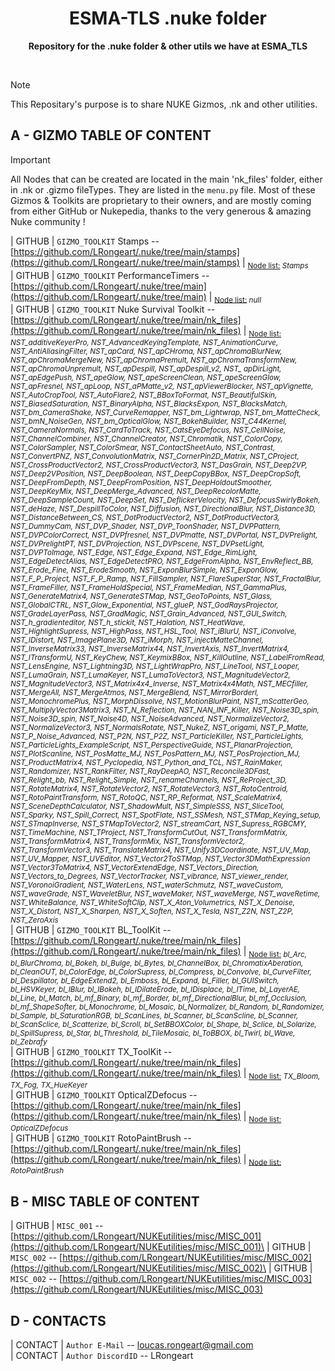 <div align="center">
	<h1>ESMA-TLS .nuke folder</h1>
	<p>
		<b>Repository for the .nuke folder & other utils we have at ESMA_TLS</b>
	</p>
	<br>
</div>

>[!NOTE]
>This Repositary's purpose is to share NUKE Gizmos, .nk and other utilities.



## A - GIZMO TABLE OF CONTENT
>[!IMPORTANT]
>All Nodes that can be created are located in the main 'nk_files' folder, either in .nk or .gizmo fileTypes. They are listed in the `menu.py` file.
>Most of these Gizmos & Toolkits are proprietary to their owners, and are mostly coming from either GitHub or Nukepedia, thanks to the very generous & amazing Nuke community !

| GITHUB    | `GIZMO_TOOLKIT` Stamps -- [https://github.com/LRongeart/.nuke/tree/main/stamps](https://github.com/LRongeart/.nuke/tree/main/stamps) | <sub><ins>Node list:</ins> *Stamps*</sub>\
| GITHUB    | `GIZMO_TOOLKIT` PerformanceTimers -- [https://github.com/LRongeart/.nuke/tree/main](https://github.com/LRongeart/.nuke/tree/main) | <sub><ins>Node list:</ins> *null*</sub>\
| GITHUB    | `GIZMO_TOOLKIT`  Nuke Survival Toolkit -- [https://github.com/LRongeart/.nuke/tree/main/nk_files](https://github.com/LRongeart/.nuke/tree/main/nk_files) | <sub><ins>Node list:</ins> *NST_additiveKeyerPro, NST_AdvancedKeyingTemplate, NST_AnimationCurve, NST_AntiAliasingFilter, NST_apCard, NST_apCHroma, NST_apChromaBlurNew, NST_apChromaMergeNew, NST_apChromaPremult, NST_apChromaTransformNew, NST_apChromaUnpremult, NST_apDespill, NST_apDespill_v2, NST_ apDirLight, NST_apEdgePush, NST_apeGlow, NST_apeScreenClean, NST_apeScreenGlow, NST_apFresnel, NST_apLoop, NST_aPMatte_v2, NST_apViewerBlocker, NST_apVignette, NST_AutoCropTool, NST_AutoFlare2, NST_BBoxToFormat, NST_BeautifulSkin, NST_BiasedSaturation, NST_BinaryAlpha, NST_BlacksExpon, NST_BlacksMatch, NST_bm_CameraShake, NST_CurveRemapper, NST_bm_Lightwrap, NST_bm_MatteCheck, NST_bmN_NoiseGen, NST_bm_OpticalGlow, NST_BokehBuilder, NST_C44Kernel, NST_CameraNormals, NST_CardToTrack, NST_CatsEyeDefocus, NST_CellNoise, NST_ChannelCombiner, NST_ChannelCreator, NST_Chromatik, NST_ColorCopy, NST_ColorSampler, NST_ColorSmear, NST_ContactSheetAuto, NST_Contrast, NST_ConvertPNZ, NST_ConvolutionMatrix, NST_CornerPin2D_Matrix, NST_CProject, NST_CrossProductVector2, NST_CrossProductVector3, NST_DasGrain, NST_Deep2VP, NST_Deep2VPosition, NST_DeepBoolean, NST_DeepCopyBBox, NST_DeepCropSoft, NST_DeepFromDepth, NST_DeepFromPosition, NST_DeepHoldoutSmoother, NST_DeepKeyMix, NST_DeepMerge_Advanced, NST_DeepRecolorMatte, NST_DeepSampleCount, NST_DeepSet, NST_DeflickerVelocity, NST_DefocusSwirlyBokeh, NST_deHaze, NST_DespillToColor, NST_Diffusion, NST_DirectionalBlur, NST_Distance3D, NST_DistanceBetween_CS, NST_DotProductVector2, NST_DotProductVector3, NST_DummyCam, NST_DVP_Shader, NST_DVP_ToonShader, NST_DVPPattern, NST_DVPColorCorrect, NST_DVPfresnel, NST_DVPmatte, NST_DVPortal, NST_DVPrelight, NST_DVPrelightPT, NST_DVProjection, NST_DVPscene, NST_DVPsetLight, NST_DVPToImage, NST_Edge, NST_Edge_Expand, NST_Edge_RimLight, NST_EdgeDetectAlias, NST_EdgeDetectPRO, NST_EdgeFromAlpha, NST_EnvReflect_BB, NST_Erode_Fine, NST_ErodeSmooth, NST_ExponBlurSimple, NST_ExponGlow, NST_F_P_Project, NST_F_P_Ramp, NST_FillSampler, NST_FlareSuperStar, NST_FractalBlur, NST_FrameFiller, NST_FrameHoldSpecial, NST_FrameMedian, NST_GammaPlus, NST_GenerateMatrix4, NST_GenerateSTMap, NST_GeoToPoints, NST_Glass, NST_GlobalCTRL, NST_Glow_Exponential, NST_glueP, NST_GodRaysProjector, NST_GradeLayerPass, NST_GradMagic, NST_Grain_Advanced, NST_GUI_Switch, NST_h_gradienteditor, NST_h_stickit, NST_Halation, NST_HeatWave, NST_HighlightSupress, NST_HighPass, NST_HSL_Tool, NST_iBlurU, NST_iConvolve, NST_IDistort, NST_ImagePlane3D, NST_iMorph, NST_injectMatteChannel, NST_InverseMatrix33, NST_InverseMatrix44, NST_InvertAxis, NST_InvertMatrix4, NST_ITransformU, NST_KeyChew, NST_KeymixBBox, NST_KillOutline, NST_LabelFromRead, NST_LensEngine, NST_Lightning3D, NST_LightWrapPro, NST_LineTool, NST_Looper, NST_LumaGrain, NST_LumaKeyer, NST_LumaToVector3, NST_MagnitudeVector2, NST_MagnitudeVector3, NST_Matrix4x4_Inverse, NST_Matrix4x4Math, NST_MECfiller, NST_MergeAll, NST_MergeAtmos, NST_MergeBlend, NST_MirrorBorderl, NST_MonochromePlus, NST_MorphDissolve, NST_MotionBlurPaint, NST_mScatterGeo, NST_MultiplyVector3Matrix3, NST_N_Reflection, NST_NAN_INF_Killer, NST_Noise3D_spin, NST_Noise3D_spin, NST_Noise4D, NST_NoiseAdvanced, NST_NormalizeVector2, NST_NormalizeVector3, NST_NormalsRotate, NST_NukeZ, NST_origami, NST_P_Matte, NST_P_Noise_Advanced, NST_P2N, NST_P2Z, NST_ParticleKiller, NST_ParticleLights, NST_ParticleLights_ExampleScript, NST_PerspectiveGuide, NST_PlanarProjection, NST_PlotScanline, NST_PosMatte_MJ, NST_PosPattern_MJ, NST_PosProjection_MJ, NST_ProductMatrix4, NST_Pyclopedia, NST_Python_and_TCL, NST_RainMaker, NST_Randomizer, NST_RankFilter, NST_RayDeepAO, NST_Reconcile3DFast, NST_Relight_bb, NST_Relight_Simple, NST_renameChannels, NST_ReProject_3D, NST_RotateMatrix4, NST_RotateVector2, NST_RotateVector3, NST_RotoCentroid, NST_RotoPaintTransform, NST_RotoQC, NST_RP_Reformat, NST_ScaleMatrix4, NST_SceneDepthCalculator, NST_ShadowMult, NST_SimpleSSS, NST_SliceTool, NST_Sparky, NST_Spill_Correct, NST_SpotFlate, NST_SSMesh, NST_STMap_Keying_setup, NST_STmapInverse, NST_STMapToVector2, NST_streamCart, NST_Supress_RGBCMY, NST_TimeMachine, NST_TProject, NST_TransformCutOut, NST_TransformMatrix, NST_TransformMatrix4, NST_TransformMix, NST_TransformVector2, NST_TransformVector3, NST_TranslateMatrix4, NST_Unify3DCoordinate, NST_UV_Map, NST_UV_Mapper, NST_UVEditor, NST_Vector2ToSTMap, NST_Vector3DMathExpression NST_Vector3ToMatrix4, NST_VectorExtendEdge, NST_Vectors_Direction, NST_Vectors_to_Degrees, NST_VectorTracker, NST_vibrance, NST_viewer_render, NST_VoronoiGradient, NST_WaterLens, NST_waterSchmutz, NST_waveCustom, NST_waveGrade, NST_WaveletBlur, NST_waveMaker, NST_waveMerge, NST_waveRetime, NST_WhiteBalance, NST_WhiteSoftClip, NST_X_Aton_Volumetrics, NST_X_Denoise, NST_X_Distort, NST_X_Sharpen, NST_X_Soften, NST_X_Tesla, NST_Z2N, NST_Z2P, NST_ZeroAxis*</sub>\
| GITHUB    | `GIZMO_TOOLKIT` BL_ToolKit -- [https://github.com/LRongeart/.nuke/tree/main/nk_files](https://github.com/LRongeart/.nuke/tree/main/nk_files) | <sub><ins>Node list:</ins> *bl_Arc, bl_BlurChroma, bl_Bokeh, bl_Bulge, bl_Bytes, bl_ChannelBox, bl_ChromatixAberation, bl_CleanOUT, bl_ColorEdge, bl_ColorSupress, bl_Compress, bl_Convolve, bl_CurveFilter, bl_Despillator, bl_EdgeExtend2, bl_Emboss, bl_Expand, bl_Filler, bl_GUISwitch, bl_HSVKeyer, bl_IBlur, bl_IBokeh, bl_IDilateErode, bl_IDisplace, bl_ITime, bl_LayerAE, bl_Line, bl_Match, bl_mf_Binary, bl_mf_Border, bl_mf_DirectionalBlur, bl_mf_Occlusion, bl_mf_ShapeSofter, bl_Monochrome, bl_Mosaic, bl_Normalizer, bl_Random, bl_Randomizer, bl_Sample, bl_SaturationRGB, bl_ScanLines, bl_Scanner, bl_ScanScline, bl_Scanner, bl_ScanSclice, bl_Scatterize, bl_Scroll, bl_SetBBOXColor, bl_Shape, bl_Sclice, bl_Solarize, bl_SpillSupress, bl_Star, bl_Threshold, bl_TileMosaic, bl_ToBBOX, bl_Twirl, bl_Wave, bl_Zebrafy*</sub>\
| GITHUB    | `GIZMO_TOOLKIT` TX_ToolKit -- [https://github.com/LRongeart/.nuke/tree/main/nk_files](https://github.com/LRongeart/.nuke/tree/main/nk_files) | <sub><ins>Node list:</ins> *TX_Bloom, TX_Fog, TX_HueKeyer*</sub>\
| GITHUB    | `GIZMO_TOOLKIT` OpticalZDefocus -- [https://github.com/LRongeart/.nuke/tree/main/nk_files](https://github.com/LRongeart/.nuke/tree/main/nk_files) | <sub><ins>Node list:</ins> *OpticalZDefocus*</sub>\
| GITHUB    | `GIZMO_TOOLKIT` RotoPaintBrush -- [https://github.com/LRongeart/.nuke/tree/main/nk_files](https://github.com/LRongeart/.nuke/tree/main/nk_files) | <sub><ins>Node list:</ins> *RotoPaintBrush*</sub>


## B - MISC TABLE OF CONTENT
| GITHUB    | `MISC_001` -- [https://github.com/LRongeart/NUKEutilities/misc/MISC_001](https://github.com/LRongeart/NUKEutilities/misc/MISC_001)\
| GITHUB    | `MISC_002` -- [https://github.com/LRongeart/NUKEutilities/misc/MISC_002](https://github.com/LRongeart/NUKEutilities/misc/MISC_002)\
| GITHUB    | `MISC_002` -- [https://github.com/LRongeart/NUKEutilities/misc/MISC_003](https://github.com/LRongeart/NUKEutilities/misc/MISC_003)


## D - CONTACTS
| CONTACT     | `Author E-Mail` -- loucas.rongeart@gmail.com\
| CONTACT     | `Author DiscordID` -- LRongeart



